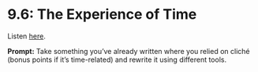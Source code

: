 # 9.6: The Experience of Time 

Listen [here](http://www.writingexcuses.com/2014/02/09/writing-excuses-9-6-the-experience-of-time/). 

**Prompt:** Take something you’ve already written where you relied on cliché (bonus points if it’s time-related) and rewrite it using different tools.